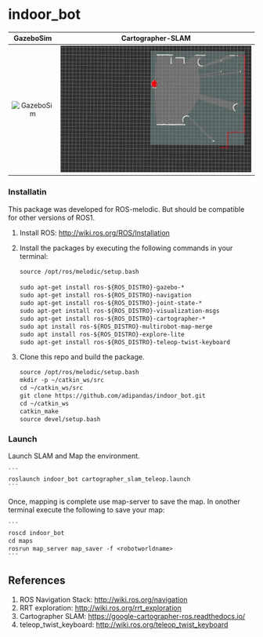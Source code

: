 
[GazeboSim]: media/indoor_bot_gazebo.gif "Sample of gazebo sim"
[Rviz]: media/indoor_bot_rviz.gif "Sample of rviz"

# indoor_bot

GazeboSim |  Cartographer-SLAM
:-------------------------:|:-------------------------:
![GazeboSim][]  |  ![RViz][Rviz]


### Installatin

This package was developed for ROS-melodic. But should be compatible for other versions of ROS1.

1. Install ROS: http://wiki.ros.org/ROS/Installation

2. Install the packages by executing the following commands in your terminal:

    ```
    source /opt/ros/melodic/setup.bash

    sudo apt-get install ros-${ROS_DISTRO}-gazebo-*
    sudo apt-get install ros-${ROS_DISTRO}-navigation
    sudo apt-get install ros-${ROS_DISTRO}-joint-state-*
    sudo apt-get install ros-${ROS_DISTRO}-visualization-msgs
    sudo apt-get install ros-${ROS_DISTRO}-cartographer-*
    sudo apt install ros-${ROS_DISTRO}-multirobot-map-merge 
    sudo apt install ros-${ROS_DISTRO}-explore-lite
    sudo apt-get install ros-${ROS_DISTRO}-teleop-twist-keyboard
    ```

3. Clone this repo and build the package.
    ```
    source /opt/ros/melodic/setup.bash
    mkdir -p ~/catkin_ws/src
    cd ~/catkin_ws/src
    git clone https://github.com/adipandas/indoor_bot.git
    cd ~/catkin_ws
    catkin_make
    source devel/setup.bash
    ```

### Launch

Launch SLAM and Map the environment.

    ```
    roslaunch indoor_bot cartographer_slam_teleop.launch
    ```

Once, mapping is complete use map-server to save the map. In onother terminal execute the following to save your map:

    ```
    roscd indoor_bot
    cd maps
    rosrun map_server map_saver -f <robotworldname>
    ```

## References

1. ROS Navigation Stack: http://wiki.ros.org/navigation
2. RRT exploration: http://wiki.ros.org/rrt_exploration
3. Cartographer SLAM: https://google-cartographer-ros.readthedocs.io/
4. teleop_twist_keyboard: http://wiki.ros.org/teleop_twist_keyboard
